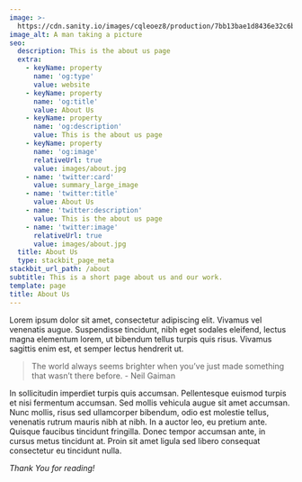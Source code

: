```yaml
---
image: >-
  https://cdn.sanity.io/images/cqleoez8/production/7bb13bae1d8436e32c6b31bc8229f32d37ee2c7b-1280x853.jpg
image_alt: A man taking a picture
seo:
  description: This is the about us page
  extra:
    - keyName: property
      name: 'og:type'
      value: website
    - keyName: property
      name: 'og:title'
      value: About Us
    - keyName: property
      name: 'og:description'
      value: This is the about us page
    - keyName: property
      name: 'og:image'
      relativeUrl: true
      value: images/about.jpg
    - name: 'twitter:card'
      value: summary_large_image
    - name: 'twitter:title'
      value: About Us
    - name: 'twitter:description'
      value: This is the about us page
    - name: 'twitter:image'
      relativeUrl: true
      value: images/about.jpg
  title: About Us
  type: stackbit_page_meta
stackbit_url_path: /about
subtitle: This is a short page about us and our work.
template: page
title: About Us
---
```


Lorem ipsum dolor sit amet, consectetur adipiscing elit. Vivamus vel venenatis augue. Suspendisse tincidunt, nibh eget sodales eleifend, lectus magna elementum lorem, ut bibendum tellus turpis quis risus. Vivamus sagittis enim est, et semper lectus hendrerit ut.

>The world always seems brighter when you’ve just made something that wasn’t there before. - Neil Gaiman

In sollicitudin imperdiet turpis quis accumsan. Pellentesque euismod turpis et nisi fermentum accumsan. Sed mollis vehicula augue sit amet accumsan. Nunc mollis, risus sed ullamcorper bibendum, odio est molestie tellus, venenatis rutrum mauris nibh at nibh. In a auctor leo, eu pretium ante. Quisque faucibus tincidunt fringilla. Donec tempor accumsan ante, in cursus metus tincidunt at. Proin sit amet ligula sed libero consequat consectetur eu tincidunt nulla. 

*Thank You for reading!*

